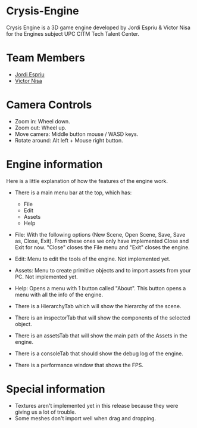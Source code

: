 # Crysis-Engine

Crysis Engine is a 3D game engine developed by Jordi Espriu & Victor Nisa for the Engines subject UPC CITM Tech Talent Center.

# Team Members
- [Jordi Espriu](https://github.com/LordUnicorn31)
- [Victor Nisa](https://github.com/VictorNisa)

# Camera Controls
- Zoom in: Wheel down.
- Zoom out: Wheel up.
- Move camera: Middle button mouse / WASD keys.
- Rotate around: Alt left + Mouse right button.

# Engine information
Here is a little explanation of how the features of the engine work.

- There is a main menu bar at the top, which has:
	- File
	- Edit
	- Assets
	- Help

- File: With the following options (New Scene, Open Scene, Save, Save as, Close, Exit).
From these ones we only have implemented Close and Exit for now. "Close" closes the File menu and "Exit" closes the engine.

- Edit: Menu to edit the tools of the engine. Not implemented yet.

- Assets: Menu to create primitive objects and to import assets from your PC. Not implemented yet.

- Help: Opens a menu with 1 button called "About". This button opens a menu with all the info of the engine.


- There is a HierarchyTab which will show the hierarchy of the scene.

- There is an inspectorTab that will show the components of the selected object.

- There is an assetsTab that will show the main path of the Assets in the engine.

- There is a consoleTab that should show the debug log of the engine.

- There is a performance window that shows the FPS.

# Special information
- Textures aren't implemented yet in this release because they were giving us a lot of trouble.
- Some meshes don't import well when drag and dropping.
 

